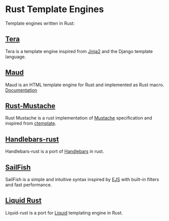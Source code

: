 # Rust Template Engines
Template engines written in Rust:

## [Tera](https://github.com/Keats/tera)
Tera is a template engine inspired from [Jinja2](https://jinja.palletsprojects.com/en/3.1.x/) and the Django template language.

## [Maud](https://github.com/lambda-fairy/maud)
Maud is an HTML template engine for Rust and implemented as Rust macro. [Documentation](https://maud.lambda.xyz/)

## [Rust-Mustache](https://github.com/nickel-org/rust-mustache)
Rust Mustache is a rust implementation of [Mustache](https://mustache.github.io/) specification and inspired from [ctemplate](https://github.com/olafvdspek/ctemplate).

## [Handlebars-rust](https://github.com/sunng87/handlebars-rust)
Handlebars-rust is a port of [Handlebars](https://handlebarsjs.com/) in rust.

## [SailFish](https://github.com/rust-sailfish/sailfish)
SailFish is a simple and intuitive syntax inspired by [EJS](https://ejs.co/) with built-in filters and fast performance.

## [Liquid Rust](https://github.com/cobalt-org/liquid-rust)
Liquid-rust is a port for [Liquid](https://github.com/Shopify/liquid) templating engine in Rust.
